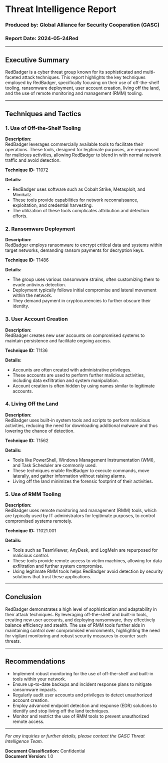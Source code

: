 # Threat Intelligence Report

### Produced by: Global Alliance for Security Cooperation (GASC)
### Report Date: 2024-05-24Red

---

## Executive Summary

RedBadger is a cyber threat group known for its sophisticated and multi-faceted attack techniques. This report highlights the key techniques employed by RedBadger, specifically focusing on their use of off-the-shelf tooling, ransomware deployment, user account creation, living off the land, and the use of remote monitoring and management (RMM) tooling.

---

## Techniques and Tactics

### 1. Use of Off-the-Shelf Tooling

**Description:**  
RedBadger leverages commercially available tools to facilitate their operations. These tools, designed for legitimate purposes, are repurposed for malicious activities, allowing RedBadger to blend in with normal network traffic and avoid detection.

**Technique ID:** T1072

**Details:**
- RedBadger uses software such as Cobalt Strike, Metasploit, and Mimikatz.
- These tools provide capabilities for network reconnaissance, exploitation, and credential harvesting.
- The utilization of these tools complicates attribution and detection efforts.

### 2. Ransomware Deployment

**Description:**  
RedBadger employs ransomware to encrypt critical data and systems within target networks, demanding ransom payments for decryption keys.

**Technique ID:** T1486

**Details:**
- The group uses various ransomware strains, often customizing them to evade antivirus detection.
- Deployment typically follows initial compromise and lateral movement within the network.
- They demand payment in cryptocurrencies to further obscure their identity.

### 3. User Account Creation

**Description:**  
RedBadger creates new user accounts on compromised systems to maintain persistence and facilitate ongoing access.

**Technique ID:** T1136

**Details:**
- Accounts are often created with administrative privileges.
- These accounts are used to perform further malicious activities, including data exfiltration and system manipulation.
- Account creation is often hidden by using names similar to legitimate accounts.

### 4. Living Off the Land

**Description:**  
RedBadger uses built-in system tools and scripts to perform malicious activities, reducing the need for downloading additional malware and thus lowering the chance of detection.

**Technique ID:** T1562

**Details:**
- Tools like PowerShell, Windows Management Instrumentation (WMI), and Task Scheduler are commonly used.
- These techniques enable RedBadger to execute commands, move laterally, and gather information without raising alarms.
- Living off the land minimizes the forensic footprint of their activities.

### 5. Use of RMM Tooling

**Description:**  
RedBadger uses remote monitoring and management (RMM) tools, which are typically used by IT administrators for legitimate purposes, to control compromised systems remotely.

**Technique ID:** T1021.001

**Details:**
- Tools such as TeamViewer, AnyDesk, and LogMeIn are repurposed for malicious control.
- These tools provide remote access to victim machines, allowing for data exfiltration and further system compromise.
- Using legitimate RMM tools helps RedBadger avoid detection by security solutions that trust these applications.

---

## Conclusion

RedBadger demonstrates a high level of sophistication and adaptability in their attack techniques. By leveraging off-the-shelf and built-in tools, creating new user accounts, and deploying ransomware, they effectively balance efficiency and stealth. The use of RMM tools further aids in maintaining control over compromised environments, highlighting the need for vigilant monitoring and robust security measures to counter such threats.

---

## Recommendations

- Implement robust monitoring for the use of off-the-shelf and built-in tools within your network.
- Ensure up-to-date backups and incident response plans to mitigate ransomware impacts.
- Regularly audit user accounts and privileges to detect unauthorized account creation.
- Employ advanced endpoint detection and response (EDR) solutions to identify and stop living off the land techniques.
- Monitor and restrict the use of RMM tools to prevent unauthorized remote access.

---

_For any inquiries or further details, please contact the GASC Threat Intelligence Team._

**Document Classification:** Confidential  
**Document Version:** 1.0